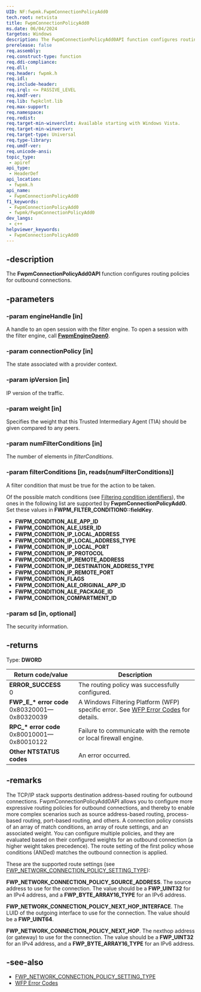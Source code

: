 ```yaml
---
UID: NF:fwpmk.FwpmConnectionPolicyAdd0
tech.root: netvista
title: FwpmConnectionPolicyAdd0
ms.date: 06/04/2024
targetos: Windows
description: The FwpmConnectionPolicyAdd0API function configures routing policies for outbound connections.
prerelease: false
req.assembly: 
req.construct-type: function
req.ddi-compliance: 
req.dll: 
req.header: fwpmk.h
req.idl: 
req.include-header: 
req.irql: <= PASSIVE_LEVEL
req.kmdf-ver: 
req.lib: fwpkclnt.lib
req.max-support: 
req.namespace: 
req.redist: 
req.target-min-winverclnt: Available starting with Windows Vista.
req.target-min-winversvr: 
req.target-type: Universal
req.type-library: 
req.umdf-ver: 
req.unicode-ansi: 
topic_type:
 - apiref
api_type:
 - HeaderDef
api_location:
 - fwpmk.h
api_name:
 - FwpmConnectionPolicyAdd0
f1_keywords:
 - FwpmConnectionPolicyAdd0
 - fwpmk/FwpmConnectionPolicyAdd0
dev_langs:
 - c++
helpviewer_keywords:
 - FwpmConnectionPolicyAdd0
---
```


## -description

The **FwpmConnectionPolicyAdd0API** function configures routing policies for outbound connections.

## -parameters

### -param engineHandle [in]

A handle to an open session with the filter engine. To open a session with the filter engine, call **[FwpmEngineOpen0](nf-fwpmk-fwpmengineopen0.md)**.

### -param connectionPolicy [in]

The state associated with a provider context.

### -param ipVersion [in]

IP version of the traffic.

### -param weight [in]

Specifies the weight that this Trusted Intermediary Agent (TIA) should be given compared to any peers.

### -param numFilterConditions [in]

The number of elements in *filterConditions*.

### -param filterConditions [in, reads(numFilterConditions)]

A filter condition that must be true for the action to be taken.

Of the possible match conditions (see [Filtering condition identifiers](/windows/win32/fwp/filtering-condition-identifiers-)), the ones in the following list are supported by **FwpmConnectionPolicyAdd0**. Set these values in **FWPM_FILTER_CONDITION0::fieldKey**.

- **FWPM_CONDITION_ALE_APP_ID**
- **FWPM_CONDITION_ALE_USER_ID**
- **FWPM_CONDITION_IP_LOCAL_ADDRESS**
- **FWPM_CONDITION_IP_LOCAL_ADDRESS_TYPE**
- **FWPM_CONDITION_IP_LOCAL_PORT**
- **FWPM_CONDITION_IP_PROTOCOL**
- **FWPM_CONDITION_IP_REMOTE_ADDRESS**
- **FWPM_CONDITION_IP_DESTINATION_ADDRESS_TYPE**
- **FWPM_CONDITION_IP_REMOTE_PORT**
- **FWPM_CONDITION_FLAGS**
- **FWPM_CONDITION_ALE_ORIGINAL_APP_ID**
- **FWPM_CONDITION_ALE_PACKAGE_ID**
- **FWPM_CONDITION_COMPARTMENT_ID**

### -param sd [in, optional]

The security information.

## -returns

Type: **DWORD**

| Return code/value | Description |
|---|---|
| **ERROR_SUCCESS**<br>0 | The routing policy was successfully configured. |
| **FWP_E_\* error code**<br>0x80320001—0x80320039 | A Windows Filtering Platform (WFP) specific error. See [WFP Error Codes](/windows/win32/fwp/wfp-error-codes) for details. |
| **RPC_\* error code**<br>0x80010001—0x80010122 | Failure to communicate with the remote or local firewall engine. |
| **Other NTSTATUS codes** | An error occurred. |

## -remarks

The TCP/IP stack supports destination address-based routing for outbound connections. FwpmConnectionPolicyAdd0API allows you to configure more expressive routing policies for outbound connections, and thereby to enable more complex scenarios such as source address-based routing, process-based routing, port-based routing, and others. A connection policy consists of an array of match conditions, an array of route settings, and an associated weight. You can configure multiple policies, and they are evaluated based on their configured weights for an outbound connection (a higher weight takes precedence). The route setting of the first policy whose conditions (ANDed) matches the outbound connection is applied.

These are the supported route settings (see [FWP_NETWORK_CONNECTION_POLICY_SETTING_TYPE](/windows/win32/api/fwptypes/ne-fwptypes-fwp_network_connection_policy_setting_type)):

**FWP_NETWORK_CONNECTION_POLICY_SOURCE_ADDRESS**. The source address to use for the connection. The value should be a **FWP_UINT32** for an IPv4 address, and a **FWP_BYTE_ARRAY16_TYPE** for an IPv6 address.

**FWP_NETWORK_CONNECTION_POLICY_NEXT_HOP_INTERFACE**. The LUID of the outgoing interface to use for the connection. The value should be a **FWP_UINT64**.

**FWP_NETWORK_CONNECTION_POLICY_NEXT_HOP**. The nexthop address (or gateway) to use for the connection. The value should be a **FWP_UINT32** for an IPv4 address, and a **FWP_BYTE_ARRAY16_TYPE** for an IPv6 address.

## -see-also

- [FWP_NETWORK_CONNECTION_POLICY_SETTING_TYPE](/windows/win32/api/fwptypes/ne-fwptypes-fwp_network_connection_policy_setting_type)
- [WFP Error Codes](/windows/win32/fwp/wfp-error-codes)

